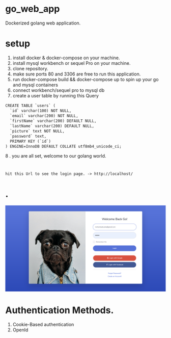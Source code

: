 # go_web_app
Dockerized golang web application.

# setup
1. install docker & docker-compose on your machine.
2. install mysql workbench or sequel Pro on your machine.
3. clone repository.
4. make sure ports 80 and 3306 are free to run this application.
5. run docker-compose  build && docker-compose up to spin up your go and mysql containers
6. connect workbench/sequel pro to mysql db
7. create a user table by running this Query 
```
CREATE TABLE `users` (
  `id` varchar(100) NOT NULL,
  `email` varchar(200) NOT NULL,
  `firstName` varchar(200) DEFAULT NULL,
  `lastName` varchar(200) DEFAULT NULL,
  `picture` text NOT NULL,
  `password` text,
  PRIMARY KEY (`id`)
) ENGINE=InnoDB DEFAULT COLLATE utf8mb4_unicode_ci;
```
8 . you are all set, welcome to our golang world.
#
```
hit this Url to see the login page. -> http://localhost/
```

# .
![Alt text](ex-images/login_page.png?raw=true "Title")

# Authentication Methods.
1. Cookie-Based authentication
2. OpenId


